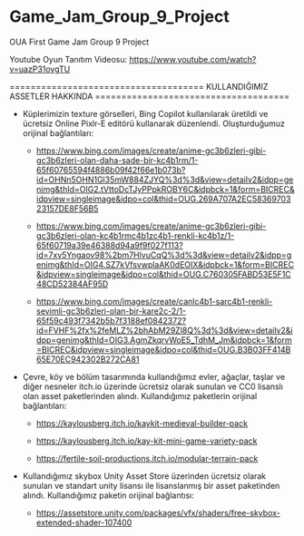 # Game_Jam_Group_9_Project
 OUA First Game Jam Group 9 Project

Youtube Oyun Tanıtım Videosu: https://www.youtube.com/watch?v=uazP31ovgTU

=====================================       KULLANDIĞIMIZ ASSETLER HAKKINDA       =====================================


* Küplerimizin texture görselleri, Bing Copilot kullanılarak üretildi ve ücretsiz Online Pixlr-E editörü kullanarak
  düzenlendi. Oluşturduğumuz orijinal bağlantıları:

  - https://www.bing.com/images/create/anime-gc3b6zleri-gibi-gc3b6zleri-olan-daha-sade-bir-kc4b1rm/1-65f60765594f4886b09f42f66e1b073b?id=OHNn5OHN1Gl35mW884ZJYQ%3d%3d&view=detailv2&idpp=genimg&thId=OIG2.tVttoDcTJyPPpkROBY6C&idpbck=1&form=BICREC&idpview=singleimage&idpo=col&thid=OUG.269A707A2EC5836970323157DE8F56B5

  - https://www.bing.com/images/create/anime-gc3b6zleri-gibi-gc3b6zleri-olan-kc4b1rmc4b1zc4b1-renkli-kc4b1z/1-65f60719a39e46388d94a9f9f027f113?id=7xv5Yngaov98%2bm7HlvuCqQ%3d%3d&view=detailv2&idpp=genimg&thId=OIG4.SZ7kVfsvwplaAK0dEOIX&idpbck=1&form=BICREC&idpview=singleimage&idpo=col&thid=OUG.C760305FABD53E5F1C48CD52384AF95D

  - https://www.bing.com/images/create/canlc4b1-sarc4b1-renkli-sevimli-gc3b6zleri-olan-bir-kare2c-2/1-65f59c493f7342b5b7f3188ef0842372?id=FVHF%2fx%2feMLZ%2bhAbM29Zl8Q%3d%3d&view=detailv2&idpp=genimg&thId=OIG3.AgmZkqrvWoE5_TdhM_Jm&idpbck=1&form=BICREC&idpview=singleimage&idpo=col&thid=OUG.B3B03FF414B65E70EC942302B272CA81



* Çevre, köy ve bölüm tasarımında kullandığımız evler, ağaçlar, taşlar ve diğer nesneler itch.io üzerinde ücretsiz olarak
  sunulan ve CC0 lisanslı olan asset paketlerinden alındı. Kullandığımız paketlerin orijinal bağlantıları:

  - https://kaylousberg.itch.io/kaykit-medieval-builder-pack

  - https://kaylousberg.itch.io/kay-kit-mini-game-variety-pack

  - https://fertile-soil-productions.itch.io/modular-terrain-pack



* Kullandığımız skybox Unity Asset Store üzerinden ücretsiz olarak sunulan ve standart unity lisansı ile lisanslanmış bir
  asset paketinden alındı. Kullandığımız paketin orijinal bağlantısı:

  - https://assetstore.unity.com/packages/vfx/shaders/free-skybox-extended-shader-107400

